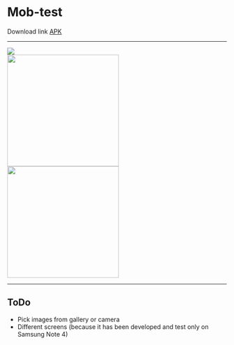 # Mob-test


Download link [APK](https://topus009.github.io/ets/mob-test-v1.0.0.rar)
***

<img src="https://topus009.github.io/ets/mobtest.jpg">
<div>
  <img src="https://topus009.github.io/ets/mob-test-1.jpg" width="256">
  <img src="https://topus009.github.io/ets/mob-test-2.jpg" width="256">
</div>

***

## ToDo

- Pick images from gallery or camera
- Different screens (because it has been developed and test only on Samsung Note 4)